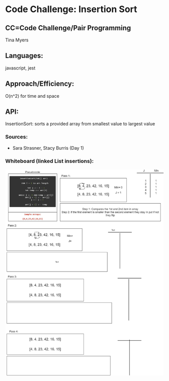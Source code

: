 # Code Challenge: Insertion Sort

## CC=Code Challenge/Pair Programming

Tina Myers

## Languages:

javascript, jest

## Approach/Efficiency:

O(n^2) for time and space

## API:

InsertionSort: sorts a provided array from smallest value to largest value

### Sources:

- Sara Strasner, Stacy Burris (Day 1)

### Whiteboard (linked List insertions):

![image](../assets/insertionSort.png)
